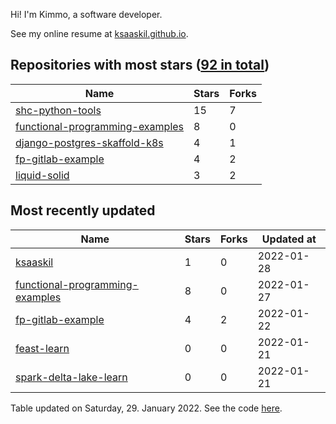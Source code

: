 Hi! I'm Kimmo, a software developer.

See my online resume at [ksaaskil.github.io](https://ksaaskil.github.io).

<!-- repositories starts -->

## Repositories with most stars ([92 in total](https://github.com/ksaaskil?tab=repositories))
| Name        | Stars           | Forks  |
| ------------- |-------------| -----|
|[shc-python-tools](https://github.com/ksaaskil/shc-python-tools)|15|7
|[functional-programming-examples](https://github.com/ksaaskil/functional-programming-examples)|8|0
|[django-postgres-skaffold-k8s](https://github.com/ksaaskil/django-postgres-skaffold-k8s)|4|1
|[fp-gitlab-example](https://github.com/ksaaskil/fp-gitlab-example)|4|2
|[liquid-solid](https://github.com/ksaaskil/liquid-solid)|3|2

<!-- repositories ends -->
<!-- recent_repositories starts -->

## Most recently updated
| Name        | Stars           | Forks  | Updated at
| ------------- |-------------| -----|-----|
|[ksaaskil](https://github.com/ksaaskil/ksaaskil)|1|0|2022-01-28
|[functional-programming-examples](https://github.com/ksaaskil/functional-programming-examples)|8|0|2022-01-27
|[fp-gitlab-example](https://github.com/ksaaskil/fp-gitlab-example)|4|2|2022-01-22
|[feast-learn](https://github.com/ksaaskil/feast-learn)|0|0|2022-01-21
|[spark-delta-lake-learn](https://github.com/ksaaskil/spark-delta-lake-learn)|0|0|2022-01-21

<!-- recent_repositories ends -->
<!-- updated_at starts -->
Table updated on Saturday, 29. January 2022. See the code [here](https://github.com/ksaaskil/ksaaskil).
<!-- updated_at ends -->
